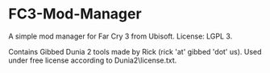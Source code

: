 # FC3-Mod-Manager
A simple mod manager for Far Cry 3 from Ubisoft.  License: LGPL 3.

Contains Gibbed Dunia 2 tools made by Rick (rick 'at' gibbed 'dot' us).
Used under free license according to Dunia2\license.txt.